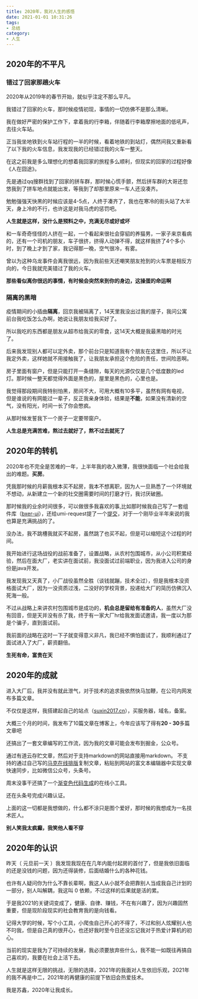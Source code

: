 ```yaml
---
title: 2020年，我对人生的感悟
date: 2021-01-01 10:31:26
tags:
- 总结
category:
- 人生
---
```

## 2020年的不平凡

### 错过了回家那趟火车

2020年从2019年的春节开始，就似乎注定不那么平凡。

我错过了回家的火车，那时候疫情初现，事情的一切仿佛不是那么清晰。

我在做好严密的保护工作下，拿着我的行李箱，伴随着行李箱摩擦地面的低吼声，去往火车站。

正当我坐地铁到火车站行程的一半的时候，看着地铁的到站灯，偶然间我又重新看了以下我的火车信息，我发现我的已经错过我的火车一整天。

在这之前我是多么理想化的想着我回家的旅程多么顺利，但现实的回家的过程好像《人在囧途》。

先是通过qq搜群找到了回家的拼车群，那时候心慌手颤，然后拼车群的大哥还忽悠我到了拼车地点就能出发，等我到了却那里原来一车人还没凑齐。

勉勉强强天快黑的时候应该是4-5点，人终于凑齐了，我也在寒冷的街头站了大半天，身上冷的不行，也许这是对我马虎的惩罚吧。

**人生就是这样，没什么是预料之中，充满无尽或好或坏**

和一车奇奇怪怪的人挤在一起，一个看起来很社会穿貂的养猫男，一家子来京看病的，还有一个司机的朋友，车子很挤，挤得人动弹不得，就这样我挤了4个多小时，到了晚上才到了家，我记得那一晚，空气很冷，有雾。

曾以为这种乌龙事件会离我很远，因为我前些天还嘲笑朋友抢到的火车票是相反方向的，今日我就完美错过了我的火车。

**那些看似离你很远的事情，有时候会突然来到你的身边，这操蛋的命运啊**

### 隔离的黑暗

疫情期间的小插曲**隔离**，回京我被隔离了，14天里我没出过我的屋子，我问公寓前台我吃饭怎么办啊，她说让我朋友给我买好了。

所以我吃的东西都是朋友从超市给我买的零食，这14天大概是我最黑暗的时光了。

后来我发现别人都可以定外卖，那个前台只是知道我有个朋友在这里住，所以不让我定外卖，这样她就不用接触我了，让我朋友承担这个危险的责任，世间险恶啊。

房子里面有窗户，但是只能打开一条缝隙，每天的光源仅仅是几个低度数的led灯。那时候一整天都觉得外面是黑色的，屋里是黑色的，心里也是。

我觉得那段期间我特别怕黑，房间不大，可用大概有10多平，虽然有网有电视，但是谁说的有网能过一辈子，反正我亲身体验，结果是**不能**，如果没有清新的空气，没有阳光，时间一长了你会憋疯。

从那时候发誓我下一个房子一定要带窗户。

**人生总是充满苦难，熬过去就好了，熬不过去就死了**

## 2020年的转机

2020年也不完全是苦难的一年，上半年我的收入微薄，我很快面临一个社会给我出的难题。**买房**。

凭我那时候的月薪我根本买不起房，我本不想离职，因为人一旦熟悉了一个环境就不想动，从新建立一个新的社交圈需要时间的打磨才行，我讨厌破圈。

那时候我的业余时间很多，可以做很多我喜欢的事,比如那时候我自己写了一套组件库（[bxer-ui](https://suxin2017.github.io/bxer-ui/)），还给umi-request提了一个[提交](https://github.com/umijs/umi-request/pull/90)，对于一个刚毕业半年来说的我也算是充满挑战的了。

没办法，我不跳槽我就买不起房，虽然跳了也买不起，但是可以缩短这个过程的时间。

我开始进行这场战役的战前准备了，设置战略，从农村包围城市，从小公司积累经验，然后在面大厂，老实讲在面试前，我没面试过前端职业，因为我进入公司的身份是java开发。

我发现我又天真了，小厂战役虽然全胜（谈钱就蹦，技术全过），但是我根本没资格面试大厂，因为一没资质过浅，二没好的学校背景，投递给大厂的简历仿佛沉入死海一般。

不过从战略上来讲农村包围城市是成功的，**机会总是留给有准备的人**，虽然大厂没有回音，但是天并没有杀了我，终于有一家大厂hr给我发面试邀请，我一度以为那是个骗子，直到面试前。

我前面的战略在这时一下子就变得意义非凡，我已经不惧怕面试了，我顺利通过了面试进入了大厂，薪资翻倍。

**生死有命，富贵在天**

## 2020年的成就

进入大厂后，我并没有就此泄气，对于技术的追求我依然快马加鞭，在公司内网发布多篇文章。

不仅仅是这样，我搭建起自己的站点（[suxin2017.cn](https://www.suxin2017.cn)），买服务器，域名，备案。

大概三个月的时间，我发布了10篇文章在博客上，今年应该写了得有**20 - 30**多篇文章吧

还搞出了一套文章编写的工作流，因为我的文章可能会发布到掘金，公众号。

通过有道云存贮文章，然后对于支持markdown的网站直接用markdown。 不支持的通过自己写的[马克在线排版](https://suxin2017.github.io/markdown-website/com/)复制文章，粘贴到网站的富文本编辑器中实现文章快速同步，比如微信公众号，头条号。

周末没事干还搞了一个[渐变色代码生成](https://suxin2017.github.io/gradient-online/)的在线小工具。

还在头条号完成兴趣认证。

上面的这一切都是我想做的，什么都不涂只是图个爱好，那时候的我想成为一名技术匠人。

**别人笑我太疯癫，我笑他人看不穿**

## 2020年的认识

昨天（ 元旦前一天 ）我发现我现在在几年内能付起房的首付了，但是我依旧面临的还是没钱的问题，因为还得装修，后面结婚什么的各种花钱。

也许有人疑问你为什么不靠长辈啊，我这人从小就不会把靠别人当成我自己计划的一部分，别人叫解耦，我这叫 0 依赖，不过这样的后果就是活的累。

于是我2021的关键词变成了，健康、自律、赚钱，不在有兴趣了，因为兴趣固然重要，但是现阶段现实的社会教育我的是向钱看。

记得大学的时候，写个小工具，小爬虫自己开心的不得了，不过和别人炫耀别人也不叼我，但是自己真的很开心，也还好我时至今日还没忘记我对于热爱计算机的初心。

当前的现实是我为了可持续的发展，我必须要放弃些什么，我不能一如既往再搞自己喜欢的，我要在社会上活下去。

人生就是这样无限的挑战，无限的选择，2021年的我面对人生依旧乐观，2021年的我不再是中二，2021年的再健康的前提下依旧会热爱技术。

我是苏鑫，2020年让我成长。